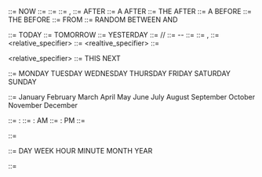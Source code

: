 <datetime> ::= NOW
<datetime> ::= <time>
<datetime> ::= <date> <time>
<datetime> ::= <date>, <time>
<datetime> ::= <duration> AFTER <datetime>
<datetime> ::= A <unit> AFTER <datetime>
<datetime> ::= THE <unit> AFTER <datetime>
<datetime> ::= A <unit> BEFORE <datetime>
<datetime> ::= THE <unit> BEFORE <datetime>
<datetime> ::= <duration> FROM <datetime>
<datetime> ::= RANDOM BETWEEN <datetime> AND <datetime>

<date> ::= TODAY
<date> ::= TOMORROW
<date> ::= YESTERDAY
<date> ::= <num>/<num>/<num>
<date> ::= <num>-<num>-<num>
<date> ::= <month> <num> <num>
<date> ::= <month> <num>, <num>
<date> ::= <relative_specifier> <unit>
<date> ::= <realtive_specifier> <weekday>
<date> ::= <weekday>

<relative_specifier> ::= THIS
                         NEXT

<weekday> ::= MONDAY
              TUESDAY
              WEDNESDAY
              THURSDAY
              FRIDAY
              SATURDAY
              SUNDAY

<month> ::= January
            February
            March
            April
            May
            June
            July
            August
            September
            October
            November
            December

<time> ::= <num>:<num>
<time> ::= <num>:<num> AM
<time> ::= <num>:<num> PM
<time> ::=

<duration> ::= <num> <unit>

<unit> ::= DAY
           WEEK
           HOUR
           MINUTE
           MONTH
           YEAR

<num> ::=
